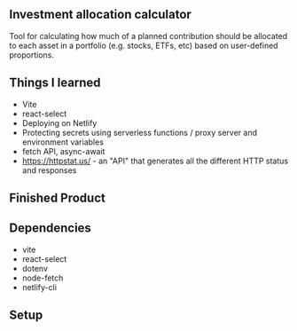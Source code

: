 ## Investment allocation calculator
Tool for calculating how much of a planned contribution should be allocated to each asset in a portfolio (e.g. stocks, ETFs, etc) based on user-defined proportions.  

## Things I learned
* Vite
* react-select
* Deploying on Netlify
* Protecting secrets using serverless functions / proxy server and environment variables
* fetch API, async-await
* https://httpstat.us/ - an "API" that generates all the different HTTP status and responses

## Finished Product  
## Dependencies
* vite
* react-select
* dotenv
* node-fetch
* netlify-cli  

## Setup
